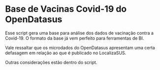 # Base de Vacinas Covid-19 do OpenDatasus

Esse script gera uma base para análise dos dados de vacinação contra a Covid-19. O formato da base já vem perfeito para ferramentas de BI.

Vale ressaltar que os microdados do OpenDatasus apresentam uma certa defasagem em relação ao que é publicado no LocalizaSUS.

Outras considerações estão dentro do script.
